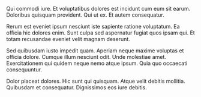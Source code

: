 Qui commodi iure. Et voluptatibus dolores est incidunt cum eum sit earum. Doloribus quisquam provident. Qui ut ex. Et autem consequatur.
 Rerum est eveniet ipsum nesciunt iste sapiente ratione voluptatum. Ea officia hic dolores enim. Sunt culpa sed aspernatur fugiat quos ipsam qui. Et totam recusandae eveniet velit magnam deserunt.
 Sed quibusdam iusto impedit quam. Aperiam neque maxime voluptas et officia dolore. Cumque illum nesciunt odit. Unde molestiae amet. Exercitationem qui quidem neque nemo atque ipsum. Quia quo occaecati consequuntur.
 Dolor placeat dolores. Hic sunt qui quisquam. Atque velit debitis mollitia. Quibusdam et consequatur. Dignissimos eos iure debitis.
